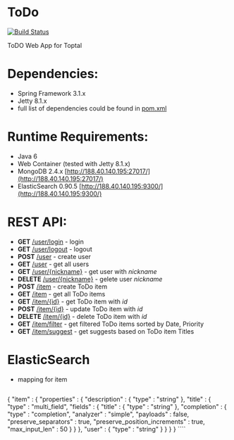 ToDo
====
[![Build Status](https://travis-ci.org/illya13/ToDo.png?branch=master)](https://travis-ci.org/illya13/ToDo)

ToDO Web App for Toptal

Dependencies:
=============
- Spring Framework 3.1.x
- Jetty 8.1.x
- full list of dependencies could be found in [pom.xml](pom.xml)

Runtime Requirements:
=====================
- Java 6
- Web Container (tested with Jetty 8.1.x)
- MongoDB 2.4.x [http://188.40.140.195:27017/](http://188.40.140.195:27017/)
- ElasticSearch 0.90.5 [http://188.40.140.195:9300/](http://188.40.140.195:9300/)

REST API:
=========
- **GET** [/user/login]() - login
- **GET** [/user/logout]() - logout
- **POST** [/user]() - create user
- **GET** [/user]() - get all users
- **GET** [/user/{nickname}]() - get user with *nickname*
- **DELETE** [/user/{nickname}]() - gelete user *nickname*
- **POST** [/item]() - create ToDo item
- **GET** [/item]() - get all ToDo items
- **GET** [/item/{id}]() - get ToDo item with *id*
- **POST** [/item/{id}]() - update ToDo item with *id*
- **DELETE** [/item/{id}]() - delete ToDo item with *id*
- **GET** [/item/filter]() - get filtered ToDo items sorted by Date, Priority
- **GET** [/item/suggest]() - get suggests based on ToDo item Titles

ElasticSearch
=============
- mapping for item
    ```javascript
{
      "item" : {
          "properties" : {
              "description" : {
                  "type" : "string"
              },
              "title" : {
                  "type" : "multi_field",
                  "fields" : {
                      "title" : {
                          "type" : "string"
                      },
                      "completion" : {
                          "type" : "completion",
                          "analyzer" : "simple",
                          "payloads" : false,
                          "preserve_separators" : true,
                          "preserve_position_increments" : true,
                          "max_input_len" : 50
                      }
                  }
              },
              "user" : {
                  "type" : "string"
              }
          }
      }
}
    ````

